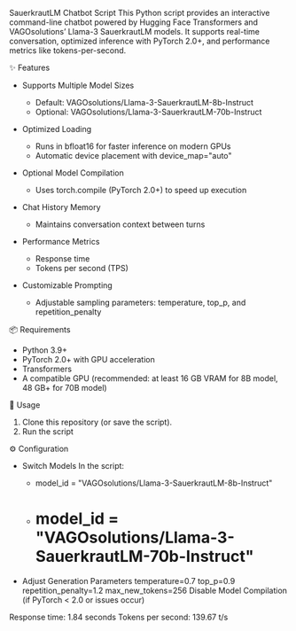 SauerkrautLM Chatbot Script
This Python script provides an interactive command-line chatbot powered by Hugging Face Transformers and VAGOsolutions’ Llama-3 SauerkrautLM models.
It supports real-time conversation, optimized inference with PyTorch 2.0+, and performance metrics like tokens-per-second.

✨ Features
- Supports Multiple Model Sizes
  - Default: VAGOsolutions/Llama-3-SauerkrautLM-8b-Instruct
  - Optional: VAGOsolutions/Llama-3-SauerkrautLM-70b-Instruct

- Optimized Loading
  - Runs in bfloat16 for faster inference on modern GPUs
  - Automatic device placement with device_map="auto"

- Optional Model Compilation
  - Uses torch.compile (PyTorch 2.0+) to speed up execution

- Chat History Memory
  - Maintains conversation context between turns

- Performance Metrics
  - Response time
  - Tokens per second (TPS)

- Customizable Prompting
  - Adjustable sampling parameters: temperature, top_p, and repetition_penalty

📦 Requirements
- Python 3.9+
- PyTorch 2.0+ with GPU acceleration
- Transformers
- A compatible GPU (recommended: at least 16 GB VRAM for 8B model, 48 GB+ for 70B model)

🚀 Usage
1. Clone this repository (or save the script).
2. Run the script


⚙️ Configuration
- Switch Models
  In the script:
  - model_id = "VAGOsolutions/Llama-3-SauerkrautLM-8b-Instruct"
  - # model_id = "VAGOsolutions/Llama-3-SauerkrautLM-70b-Instruct"

- Adjust Generation Parameters
  temperature=0.7
  top_p=0.9
  repetition_penalty=1.2
  max_new_tokens=256
  Disable Model Compilation (if PyTorch < 2.0 or issues occur)

Response time: 1.84 seconds
Tokens per second: 139.67 t/s
